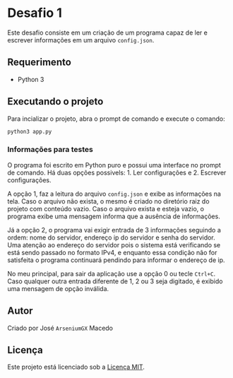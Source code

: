 # Desafio 1

Este desafio consiste em um criação de um programa capaz de ler e escrever informações em um arquivo `config.json`.

## Requerimento

- Python 3

## Executando o projeto

Para incializar o projeto, abra o prompt de comando e execute o comando:

```bash
python3 app.py
```

### Informações para testes

O programa foi escrito em Python puro e possui uma interface no prompt de comando. Há duas opções possivels: 1. Ler configurações e 2. Escrever configurações.

A opção 1, faz a leitura do arquivo `config.json` e exibe as informações na tela. Caso o arquivo não exista, o mesmo é criado no diretório raiz do projeto com conteúdo vazio. Caso o arquivo exista e esteja vazio, o programa exibe uma mensagem informa que a ausência de informações.

Já a opção 2, o programa vai exigir entrada de 3 informações seguindo a ordem: nome do servidor, endereço ip do servidor e senha do servidor. Uma atenção ao endereço do servidor pois o sistema está verificando se está sendo passado no formato IPv4, e enquanto essa condição não for satisfeita o programa continuará pendindo para informar o endereço de ip.

No meu principal, para sair da aplicação use a opção 0 ou tecle `Ctrl+C`. Caso qualquer outra entrada diferente de 1, 2 ou 3 seja digitado, é exibido uma mensagem de opção inválida.

## Autor

Criado por José `ArseniumGX` Macedo

## Licença

Este projeto está licenciado sob a [Licença MIT](../LICENSE).
